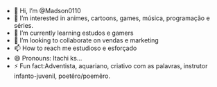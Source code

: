 - 👋 Hi, I’m @Madson0110
- 👀 I’m interested in animes, cartoons, games, música, programação e séries.
- 🌱 I’m currently learning estudos e gamers
- 💞️ I’m looking to collaborate on vendas e marketing 
- 📫 How to reach me estudioso e esforçado
- 😄 Pronouns: Itachi ks...
- ⚡ Fun fact:Adventista, aquariano, criativo com as palavras, instrutor infanto-juvenil, poetêro/poemêro.

<!---
Madson0110/Madson0110 is a ✨ special ✨ repository because its `README.md` (this file) appears on your GitHub profile.
You can click the Preview link to take a look at your changes.
--->
